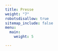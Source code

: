 ```yaml
---
title: Presse
weight: "7"
robotsdisallow: true
sitemap_include: false
menu:
  main:
    weight: 5

---
```

